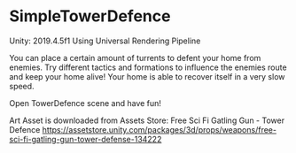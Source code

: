 # SimpleTowerDefence
 
Unity: 2019.4.5f1
Using Universal Rendering Pipeline

You can place a certain amount of turrents to defent your home from enemies. Try different tactics and formations to influence the enemies route and keep your home alive! Your home is able to recover itself in a very slow speed.

Open TowerDefence scene and have fun!

Art Asset is downloaded from Assets Store:
Free Sci Fi Gatling Gun - Tower Defence
https://assetstore.unity.com/packages/3d/props/weapons/free-sci-fi-gatling-gun-tower-defense-134222
